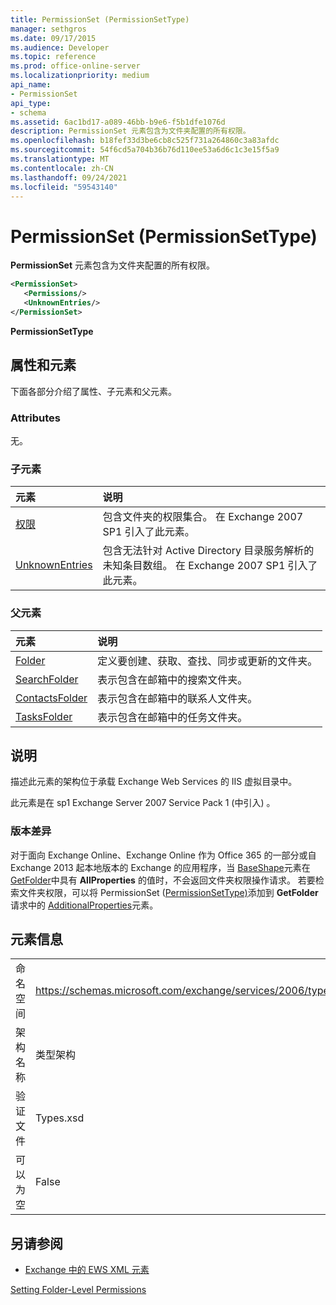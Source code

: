 ```yaml
---
title: PermissionSet (PermissionSetType)
manager: sethgros
ms.date: 09/17/2015
ms.audience: Developer
ms.topic: reference
ms.prod: office-online-server
ms.localizationpriority: medium
api_name:
- PermissionSet
api_type:
- schema
ms.assetid: 6ac1bd17-a089-46bb-b9e6-f5b1dfe1076d
description: PermissionSet 元素包含为文件夹配置的所有权限。
ms.openlocfilehash: b18fef33d3be6cb8c525f731a264860c3a83afdc
ms.sourcegitcommit: 54f6cd5a704b36b76d110ee53a6d6c1c3e15f5a9
ms.translationtype: MT
ms.contentlocale: zh-CN
ms.lasthandoff: 09/24/2021
ms.locfileid: "59543140"
---
```

# <a name="permissionset-permissionsettype"></a>PermissionSet (PermissionSetType)

**PermissionSet** 元素包含为文件夹配置的所有权限。 
  
```XML
<PermissionSet>
   <Permissions/>
   <UnknownEntries/>
</PermissionSet>
```

 **PermissionSetType**
## <a name="attributes-and-elements"></a>属性和元素

下面各部分介绍了属性、子元素和父元素。
  
### <a name="attributes"></a>Attributes

无。
  
### <a name="child-elements"></a>子元素

|**元素**|**说明**|
|:-----|:-----|
|[权限](permissions.md) <br/> |包含文件夹的权限集合。 在 Exchange 2007 SP1 引入了此元素。  <br/> |
|[UnknownEntries](unknownentries.md) <br/> |包含无法针对 Active Directory 目录服务解析的未知条目数组。 在 Exchange 2007 SP1 引入了此元素。  <br/> |
   
### <a name="parent-elements"></a>父元素

|**元素**|**说明**|
|:-----|:-----|
|[Folder](folder.md) <br/> |定义要创建、获取、查找、同步或更新的文件夹。  <br/> |
|[SearchFolder](searchfolder.md) <br/> |表示包含在邮箱中的搜索文件夹。  <br/> |
|[ContactsFolder](contactsfolder.md) <br/> |表示包含在邮箱中的联系人文件夹。  <br/> |
|[TasksFolder](tasksfolder.md) <br/> |表示包含在邮箱中的任务文件夹。  <br/> |
   
## <a name="remarks"></a>说明

描述此元素的架构位于承载 Exchange Web Services 的 IIS 虚拟目录中。
  
此元素是在 sp1 Exchange Server 2007 Service Pack 1 (中引入) 。
  
### <a name="version-differences"></a>版本差异

对于面向 Exchange Online、Exchange Online 作为 Office 365 的一部分或自 Exchange 2013 起本地版本的 Exchange 的应用程序，当 [BaseShape](baseshape.md)元素在 [GetFolder](getfolder-operation.md)中具有 **AllProperties** 的值时，不会返回文件夹权限操作请求。 若要检索文件夹权限，可以将 PermissionSet ([PermissionSetType)](permissionset-permissionsettype.md)添加到 **GetFolder** 请求中的 [AdditionalProperties](additionalproperties.md)元素。 
  
## <a name="element-information"></a>元素信息

|||
|:-----|:-----|
|命名空间  <br/> |https://schemas.microsoft.com/exchange/services/2006/types  <br/> |
|架构名称  <br/> |类型架构  <br/> |
|验证文件  <br/> |Types.xsd  <br/> |
|可以为空  <br/> |False  <br/> |
   
## <a name="see-also"></a>另请参阅



- [Exchange 中的 EWS XML 元素](ews-xml-elements-in-exchange.md)


[Setting Folder-Level Permissions](https://msdn.microsoft.com/library/c7530e86-5112-401c-b10a-9c054ae59f07%28Office.15%29.aspx)

